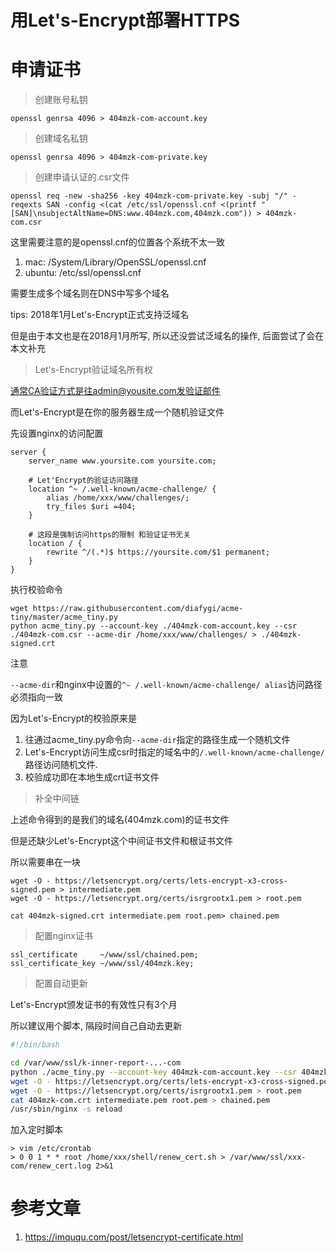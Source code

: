# 用Let's-Encrypt部署HTTPS

# 申请证书

> 创建账号私钥

`openssl genrsa 4096 > 404mzk-com-account.key`

> 创建域名私钥

`openssl genrsa 4096 > 404mzk-com-private.key`

> 创建申请认证的.csr文件

`openssl req -new -sha256 -key 404mzk-com-private.key -subj "/" -reqexts SAN -config <(cat /etc/ssl/openssl.cnf <(printf "[SAN]\nsubjectAltName=DNS:www.404mzk.com,404mzk.com")) > 404mzk-com.csr`

这里需要注意的是openssl.cnf的位置各个系统不太一致

1. mac: /System/Library/OpenSSL/openssl.cnf
2. ubuntu: /etc/ssl/openssl.cnf

需要生成多个域名则在DNS中写多个域名

tips: 2018年1月Let's-Encrypt正式支持泛域名

但是由于本文也是在2018月1月所写, 所以还没尝试泛域名的操作, 后面尝试了会在本文补充

> Let's-Encrypt验证域名所有权

通常CA验证方式是往admin@yousite.com发验证邮件

而Let's-Encrypt是在你的服务器生成一个随机验证文件

先设置nginx的访问配置

```
server {
    server_name www.yoursite.com yoursite.com;

    # Let'Encrypt的验证访问路径
    location ^~ /.well-known/acme-challenge/ {
        alias /home/xxx/www/challenges/;
        try_files $uri =404;
    }
    
    # 这段是强制访问https的限制 和验证证书无关
    location / {
        rewrite ^/(.*)$ https://yoursite.com/$1 permanent;
    }
}
```

执行校验命令

```
wget https://raw.githubusercontent.com/diafygi/acme-tiny/master/acme_tiny.py
python acme_tiny.py --account-key ./404mzk-com-account.key --csr ./404mzk-com.csr --acme-dir /home/xxx/www/challenges/ > ./404mzk-signed.crt
```

注意

`--acme-dir`和nginx中设置的`^~ /.well-known/acme-challenge/ alias`访问路径必须指向一致

因为Let's-Encrypt的校验原来是

1. 往通过acme_tiny.py命令向`--acme-dir`指定的路径生成一个随机文件
2. Let's-Encrypt访问生成csr时指定的域名中的`/.well-known/acme-challenge/`路径访问随机文件.
3. 校验成功即在本地生成crt证书文件

> 补全中间链

上述命令得到的是我们的域名(404mzk.com)的证书文件

但是还缺少Let's-Encrypt这个中间证书文件和根证书文件

所以需要串在一块

```
wget -O - https://letsencrypt.org/certs/lets-encrypt-x3-cross-signed.pem > intermediate.pem
wget -O - https://letsencrypt.org/certs/isrgrootx1.pem > root.pem

cat 404mzk-signed.crt intermediate.pem root.pem> chained.pem

```

> 配置nginx证书

```shell
ssl_certificate     ~/www/ssl/chained.pem;
ssl_certificate_key ~/www/ssl/404mzk.key;
```

> 配置自动更新

Let's-Encrypt颁发证书的有效性只有3个月

所以建议用个脚本, 隔段时间自己自动去更新

```bash
#!/bin/bash

cd /var/www/ssl/k-inner-report-...-com
python ./acme_tiny.py --account-key 404mzk-com-account.key --csr 404mzk-com.csr --acme-dir ./challenges/ > 404mzk-com.crt || exit
wget -O - https://letsencrypt.org/certs/lets-encrypt-x3-cross-signed.pem > intermediate.pem
wget -O - https://letsencrypt.org/certs/isrgrootx1.pem > root.pem
cat 404mzk-com.crt intermediate.pem root.pem > chained.pem
/usr/sbin/nginx -s reload
```

加入定时脚本

```
> vim /etc/crontab
> 0 0 1 * * root /home/xxx/shell/renew_cert.sh > /var/www/ssl/xxx-com/renew_cert.log 2>&1

```


# 参考文章

1. https://imququ.com/post/letsencrypt-certificate.html
